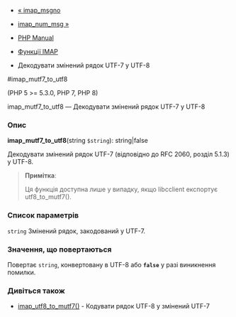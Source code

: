 - [« imap_msgno](function.imap-msgno.md)
- [imap_num_msg »](function.imap-num-msg.md)

- [PHP Manual](index.md)
- [Функції IMAP](ref.imap.md)
- Декодувати змінений рядок UTF-7 у UTF-8

#imap_mutf7_to_utf8

(PHP 5 \>= 5.3.0, PHP 7, PHP 8)

imap_mutf7_to_utf8 — Декодувати змінений рядок UTF-7 у UTF-8

### Опис

**imap_mutf7_to_utf8**(string `$string`): string\|false

Декодувати змінений рядок UTF-7 (відповідно до RFC 2060, розділ
5.1.3) у UTF-8.

> **Примітка**:
>
> Ця функція доступна лише у випадку, якщо libcclient експортує
> utf8_to_mutf7().

### Список параметрів

`string`
Змінений рядок, закодований у UTF-7.

### Значення, що повертаються

Повертає `string`, конвертовану в UTF-8 або **`false`** у разі
виникнення помилки.

### Дивіться також

- [imap_utf8_to_mutf7()](function.imap-utf8-to-mutf7.md) -
Кодувати рядок UTF-8 у змінений UTF-7
